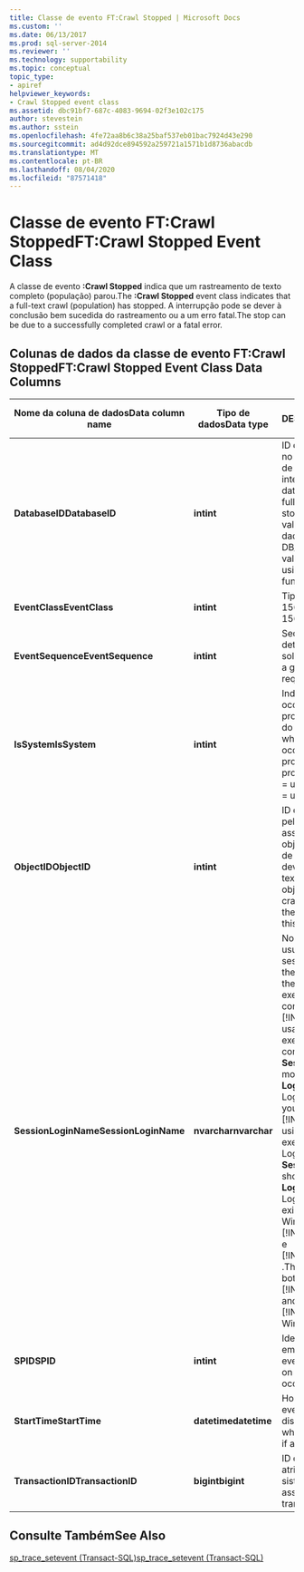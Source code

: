 ```yaml
---
title: Classe de evento FT:Crawl Stopped | Microsoft Docs
ms.custom: ''
ms.date: 06/13/2017
ms.prod: sql-server-2014
ms.reviewer: ''
ms.technology: supportability
ms.topic: conceptual
topic_type:
- apiref
helpviewer_keywords:
- Crawl Stopped event class
ms.assetid: dbc91bf7-687c-4083-9694-02f3e102c175
author: stevestein
ms.author: sstein
ms.openlocfilehash: 4fe72aa8b6c38a25baf537eb01bac7924d43e290
ms.sourcegitcommit: ad4d92dce894592a259721a1571b1d8736abacdb
ms.translationtype: MT
ms.contentlocale: pt-BR
ms.lasthandoff: 08/04/2020
ms.locfileid: "87571418"
---
```

# <a name="ftcrawl-stopped-event-class"></a><span data-ttu-id="0ce42-102">Classe de evento FT:Crawl Stopped</span><span class="sxs-lookup"><span data-stu-id="0ce42-102">FT:Crawl Stopped Event Class</span></span>
  <span data-ttu-id="0ce42-103">A classe de evento **:Crawl Stopped** indica que um rastreamento de texto completo (população) parou.</span><span class="sxs-lookup"><span data-stu-id="0ce42-103">The **:Crawl Stopped** event class indicates that a full-text crawl (population) has stopped.</span></span> <span data-ttu-id="0ce42-104">A interrupção pode se dever à conclusão bem sucedida do rastreamento ou a um erro fatal.</span><span class="sxs-lookup"><span data-stu-id="0ce42-104">The stop can be due to a successfully completed crawl or a fatal error.</span></span>  
  
## <a name="ftcrawl-stopped-event-class-data-columns"></a><span data-ttu-id="0ce42-105">Colunas de dados da classe de evento FT:Crawl Stopped</span><span class="sxs-lookup"><span data-stu-id="0ce42-105">FT:Crawl Stopped Event Class Data Columns</span></span>  
  
|<span data-ttu-id="0ce42-106">Nome da coluna de dados</span><span class="sxs-lookup"><span data-stu-id="0ce42-106">Data column name</span></span>|<span data-ttu-id="0ce42-107">Tipo de dados</span><span class="sxs-lookup"><span data-stu-id="0ce42-107">Data type</span></span>|<span data-ttu-id="0ce42-108">DESCRIÇÃO</span><span class="sxs-lookup"><span data-stu-id="0ce42-108">Description</span></span>|<span data-ttu-id="0ce42-109">ID da coluna</span><span class="sxs-lookup"><span data-stu-id="0ce42-109">Column ID</span></span>|<span data-ttu-id="0ce42-110">Filtrável</span><span class="sxs-lookup"><span data-stu-id="0ce42-110">Filterable</span></span>|  
|----------------------|---------------|-----------------|---------------|----------------|  
|<span data-ttu-id="0ce42-111">**DatabaseID**</span><span class="sxs-lookup"><span data-stu-id="0ce42-111">**DatabaseID**</span></span>|<span data-ttu-id="0ce42-112">**int**</span><span class="sxs-lookup"><span data-stu-id="0ce42-112">**int**</span></span>|<span data-ttu-id="0ce42-113">ID do banco de dados no qual o rastreamento de texto completo foi interrompido.</span><span class="sxs-lookup"><span data-stu-id="0ce42-113">ID of the database in which the full-text crawl has stopped.</span></span> <span data-ttu-id="0ce42-114">Determine o valor para um banco de dados usando a função DB_ID.</span><span class="sxs-lookup"><span data-stu-id="0ce42-114">Determine the value for a database by using the DB_ID function.</span></span>|<span data-ttu-id="0ce42-115">3</span><span class="sxs-lookup"><span data-stu-id="0ce42-115">3</span></span>|<span data-ttu-id="0ce42-116">Sim</span><span class="sxs-lookup"><span data-stu-id="0ce42-116">Yes</span></span>|  
|<span data-ttu-id="0ce42-117">**EventClass**</span><span class="sxs-lookup"><span data-stu-id="0ce42-117">**EventClass**</span></span>|<span data-ttu-id="0ce42-118">**int**</span><span class="sxs-lookup"><span data-stu-id="0ce42-118">**int**</span></span>|<span data-ttu-id="0ce42-119">Tipo de evento = 156.</span><span class="sxs-lookup"><span data-stu-id="0ce42-119">Type of event = 156.</span></span>|<span data-ttu-id="0ce42-120">27</span><span class="sxs-lookup"><span data-stu-id="0ce42-120">27</span></span>|<span data-ttu-id="0ce42-121">Não</span><span class="sxs-lookup"><span data-stu-id="0ce42-121">No</span></span>|  
|<span data-ttu-id="0ce42-122">**EventSequence**</span><span class="sxs-lookup"><span data-stu-id="0ce42-122">**EventSequence**</span></span>|<span data-ttu-id="0ce42-123">**int**</span><span class="sxs-lookup"><span data-stu-id="0ce42-123">**int**</span></span>|<span data-ttu-id="0ce42-124">Sequência de um determinado evento na solicitação.</span><span class="sxs-lookup"><span data-stu-id="0ce42-124">Sequence of a given event within the request.</span></span>|<span data-ttu-id="0ce42-125">51</span><span class="sxs-lookup"><span data-stu-id="0ce42-125">51</span></span>|<span data-ttu-id="0ce42-126">Não</span><span class="sxs-lookup"><span data-stu-id="0ce42-126">No</span></span>|  
|<span data-ttu-id="0ce42-127">**IsSystem**</span><span class="sxs-lookup"><span data-stu-id="0ce42-127">**IsSystem**</span></span>|<span data-ttu-id="0ce42-128">**int**</span><span class="sxs-lookup"><span data-stu-id="0ce42-128">**int**</span></span>|<span data-ttu-id="0ce42-129">Indica se o evento ocorreu em um processo do sistema ou do usuário.</span><span class="sxs-lookup"><span data-stu-id="0ce42-129">Indicates whether the event occurred on a system process or a user process.</span></span> <span data-ttu-id="0ce42-130">1 = sistema, 0 = usuário.</span><span class="sxs-lookup"><span data-stu-id="0ce42-130">1 = system, 0 = user.</span></span>|<span data-ttu-id="0ce42-131">60</span><span class="sxs-lookup"><span data-stu-id="0ce42-131">60</span></span>|<span data-ttu-id="0ce42-132">Sim</span><span class="sxs-lookup"><span data-stu-id="0ce42-132">Yes</span></span>|  
|<span data-ttu-id="0ce42-133">**ObjectID**</span><span class="sxs-lookup"><span data-stu-id="0ce42-133">**ObjectID**</span></span>|<span data-ttu-id="0ce42-134">**int**</span><span class="sxs-lookup"><span data-stu-id="0ce42-134">**int**</span></span>|<span data-ttu-id="0ce42-135">ID de objeto atribuída pelo sistema.</span><span class="sxs-lookup"><span data-stu-id="0ce42-135">System-assigned ID of the object.</span></span> <span data-ttu-id="0ce42-136">O rastreamento de texto completo parou devido ao índice de texto completo no objeto.</span><span class="sxs-lookup"><span data-stu-id="0ce42-136">The full-text crawl has stopped for the full-text index on this object.</span></span>|<span data-ttu-id="0ce42-137">22</span><span class="sxs-lookup"><span data-stu-id="0ce42-137">22</span></span>|<span data-ttu-id="0ce42-138">Sim</span><span class="sxs-lookup"><span data-stu-id="0ce42-138">Yes</span></span>|  
|<span data-ttu-id="0ce42-139">**SessionLoginName**</span><span class="sxs-lookup"><span data-stu-id="0ce42-139">**SessionLoginName**</span></span>|<span data-ttu-id="0ce42-140">**nvarchar**</span><span class="sxs-lookup"><span data-stu-id="0ce42-140">**nvarchar**</span></span>|<span data-ttu-id="0ce42-141">Nome de logon do usuário que originou a sessão.</span><span class="sxs-lookup"><span data-stu-id="0ce42-141">Login name of the user who originated the session.</span></span> <span data-ttu-id="0ce42-142">Por exemplo, para se conectar ao [!INCLUDE[ssNoVersion](../../includes/ssnoversion-md.md)] usando o Logon1 e executar uma instrução como Logon2, o **SessionLoginName** mostrará o Logon1 e o **LoginName** mostrará o Logon2.</span><span class="sxs-lookup"><span data-stu-id="0ce42-142">For example, if you connect to [!INCLUDE[ssNoVersion](../../includes/ssnoversion-md.md)] using Login1 and execute a statement as Login2, **SessionLoginName** shows Login1 and **LoginName** shows Login2.</span></span> <span data-ttu-id="0ce42-143">Esta coluna exibe os logons do Windows [!INCLUDE[ssNoVersion](../../includes/ssnoversion-md.md)] e [!INCLUDE[msCoName](../../includes/msconame-md.md)] .</span><span class="sxs-lookup"><span data-stu-id="0ce42-143">This column displays both [!INCLUDE[ssNoVersion](../../includes/ssnoversion-md.md)] and [!INCLUDE[msCoName](../../includes/msconame-md.md)] Windows logins.</span></span>|<span data-ttu-id="0ce42-144">64</span><span class="sxs-lookup"><span data-stu-id="0ce42-144">64</span></span>|<span data-ttu-id="0ce42-145">Sim</span><span class="sxs-lookup"><span data-stu-id="0ce42-145">Yes</span></span>|  
|<span data-ttu-id="0ce42-146">**SPID**</span><span class="sxs-lookup"><span data-stu-id="0ce42-146">**SPID**</span></span>|<span data-ttu-id="0ce42-147">**int**</span><span class="sxs-lookup"><span data-stu-id="0ce42-147">**int**</span></span>|<span data-ttu-id="0ce42-148">Identificação da sessão em que ocorreu o evento.</span><span class="sxs-lookup"><span data-stu-id="0ce42-148">ID of the session on which the event occurred.</span></span>|<span data-ttu-id="0ce42-149">12</span><span class="sxs-lookup"><span data-stu-id="0ce42-149">12</span></span>|<span data-ttu-id="0ce42-150">Sim</span><span class="sxs-lookup"><span data-stu-id="0ce42-150">Yes</span></span>|  
|<span data-ttu-id="0ce42-151">**StartTime**</span><span class="sxs-lookup"><span data-stu-id="0ce42-151">**StartTime**</span></span>|<span data-ttu-id="0ce42-152">**datetime**</span><span class="sxs-lookup"><span data-stu-id="0ce42-152">**datetime**</span></span>|<span data-ttu-id="0ce42-153">Hora de início do evento, se disponível.</span><span class="sxs-lookup"><span data-stu-id="0ce42-153">Time at which the event started, if available.</span></span>|<span data-ttu-id="0ce42-154">14</span><span class="sxs-lookup"><span data-stu-id="0ce42-154">14</span></span>|<span data-ttu-id="0ce42-155">Sim</span><span class="sxs-lookup"><span data-stu-id="0ce42-155">Yes</span></span>|  
|<span data-ttu-id="0ce42-156">**TransactionID**</span><span class="sxs-lookup"><span data-stu-id="0ce42-156">**TransactionID**</span></span>|<span data-ttu-id="0ce42-157">**bigint**</span><span class="sxs-lookup"><span data-stu-id="0ce42-157">**bigint**</span></span>|<span data-ttu-id="0ce42-158">ID da transação atribuída pelo sistema.</span><span class="sxs-lookup"><span data-stu-id="0ce42-158">System-assigned ID of the transaction.</span></span>|<span data-ttu-id="0ce42-159">4</span><span class="sxs-lookup"><span data-stu-id="0ce42-159">4</span></span>|<span data-ttu-id="0ce42-160">Sim</span><span class="sxs-lookup"><span data-stu-id="0ce42-160">Yes</span></span>|  
  
## <a name="see-also"></a><span data-ttu-id="0ce42-161">Consulte Também</span><span class="sxs-lookup"><span data-stu-id="0ce42-161">See Also</span></span>  
 [<span data-ttu-id="0ce42-162">sp_trace_setevent &#40;Transact-SQL&#41;</span><span class="sxs-lookup"><span data-stu-id="0ce42-162">sp_trace_setevent &#40;Transact-SQL&#41;</span></span>](/sql/relational-databases/system-stored-procedures/sp-trace-setevent-transact-sql)  
  
  
